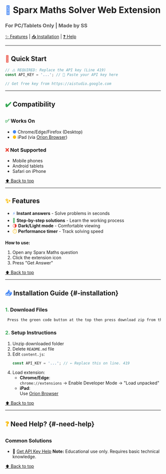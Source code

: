 # <span style="color: #4285F4;">🧮</span> Sparx Maths Solver Web Extension  
### <span style="color: #555;">For PC/Tablets Only | Made by SS</span>

[✨ Features](https://github.com/N0TSUBBY/SPARX-MATHS-HELPER?tab=readme-ov-file#-features--features) | [📥 Installation](https://github.com/N0TSUBBY/SPARX-MATHS-HELPER?tab=readme-ov-file#-installation-guide--installation) | [❓ Help](#-need-help)

---

## <span style="color: #EA4335;">🚀</span> Quick Start

```javascript
// ⚠️ REQUIRED: Replace the API key (Line 419)
const API_KEY = '...'; // 🔑 Paste your API key here

// Get free key from https://aistudio.google.com
```

---

## <span style="color: #34A853;">✔️</span> Compatibility

### <span style="color: #34A853;">✅</span> **Works On**
- <span style="color: #4285F4;">●</span> Chrome/Edge/Firefox (Desktop)
- <span style="color: #FBBC05;">●</span> iPad (via [Orion Browser](https://orionbrowser.com))
  
### <span style="color: #EA4335;">❌</span> **Not Supported**
- Mobile phones
- Android tablets
- Safari on iPhone

[⬆️ Back to top](#-sparx-maths-solver-web-extension)

---

## <span style="color: #FBBC05;">✨</span> Features

- <span style="color: #4285F4;">⚡</span> **Instant answers** - Solve problems in seconds
- <span style="color: #34A853;">📝</span> **Step-by-step solutions** - Learn the working process
- <span style="color: #EA4335;">🌗</span> **Dark/Light mode** - Comfortable viewing
- <span style="color: #FBBC05;">⏱️</span> **Performance timer** - Track solving speed

**How to use:**  
1. Open any Sparx Maths question
2. Click the extension icon
3. Press "Get Answer"

[⬆️ Back to top](#-sparx-maths-solver-web-extension)

---

## <span style="color: #4285F4;">📥</span> Installation Guide {#-installation}

### <span style="color: #34A853;">1.</span> Download Files
```markdown
 Press the green code button at the top then press download zip from the thing it extended
```

### <span style="color: #34A853;">2.</span> Setup Instructions
1. Unzip downloaded folder
2. Delete `README.md` file
3. Edit `content.js`:
   ```javascript
   const API_KEY = '...'; // ← Replace this on line. 419
   ```
4. Load extension:
   - **Chrome/Edge**:  
     `chrome://extensions` → Enable Developer Mode → "Load unpacked"
   - **iPad**:  
     Use [Orion Browser](https://orionbrowser.com/help/extensions/)

[⬆️ Back to top](#-sparx-maths-solver-web-extension)

---

## <span style="color: #FBBC05;">❓</span> Need Help? {#-need-help}

### Common Solutions
- 🔑 [Get API Key Help](https://ai.google.dev)
**Note:** Educational use only. Requires basic technical knowledge.

[⬆️ Back to top](#-sparx-maths-solver-web-extension)
```
